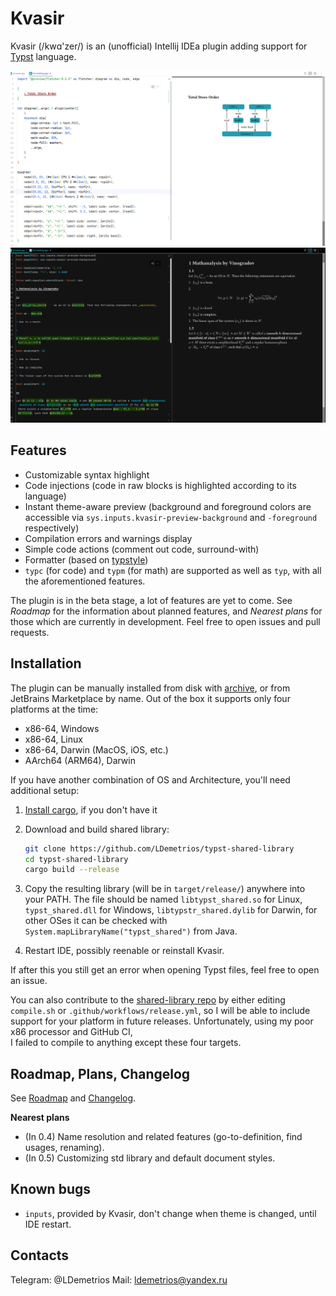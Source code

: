 # Kvasir

Kvasir (/kwɑ'zer/) is an (unofficial) Intellij IDEa plugin adding support for [Typst](https://typst.app/docs) language.

![screenshot.png](screenshot1.png)
![screenshot.png](screenshot2.png)

## Features

- Customizable syntax highlight
- Code injections (code in raw blocks is highlighted according to its language)
- Instant theme-aware preview (background and foreground colors are accessible via `sys.inputs.kvasir-preview-background` and `-foreground` respectively)
- Compilation errors and warnings display
- Simple code actions (comment out code, surround-with)
- Formatter (based on [typstyle](https://github.com/Enter-tainer/typstyle))
- `typc` (for code) and `typm` (for math) are supported as well as `typ`, with all the aforementioned features.

The plugin is in the beta stage, a lot of features are yet to come. 
See _Roadmap_ for the information about planned features, 
and _Nearest plans_ for those which are currently in development. 
Feel free to open issues and pull requests.

## Installation

The plugin can be manually installed from disk with [archive](distributions/Kvasir-0.3.0-signed.zip), 
or from JetBrains Marketplace by name. Out of the box it supports only four platforms at the time:

- x86-64, Windows
- x86-64, Linux
- x86-64, Darwin (MacOS, iOS, etc.)
- AArch64 (ARM64), Darwin

If you have another combination of OS and Architecture, you'll need additional setup:

1. [Install cargo](https://doc.rust-lang.org/cargo/getting-started/installation.html), if you don't have it

1. Download and build shared library:
    ```sh
    git clone https://github.com/LDemetrios/typst-shared-library
    cd typst-shared-library
    cargo build --release
    ```
1. Copy the resulting library (will be in `target/release/`) anywhere into your PATH.
   The file should be named `libtypst_shared.so` for Linux, `typst_shared.dll` for Windows, 
   `libtypstr_shared.dylib` for Darwin, for other OSes it can be checked with `System.mapLibraryName("typst_shared")` from Java.

1. Restart IDE, possibly reenable or reinstall Kvasir.

If after this you still get an error when opening Typst files, feel free to open an issue. 

You can also contribute to the [shared-library repo](https://github.com/LDemetrios/typst-shared-library) 
by either editing `compile.sh` or `.github/workflows/release.yml`, so I will be able to include support 
for your platform in future releases. Unfortunately, using my poor x86 processor and GitHub CI,  
I failed to compile to anything except these four targets.

## Roadmap, Plans, Changelog

See [Roadmap](Roadmap.md) and [Changelog](Changelog.md).

**Nearest plans**

- (In 0.4) Name resolution and related features (go-to-definition, find usages, renaming).
- (In 0.5) Customizing std library and default document styles.


## Known bugs

- `inputs`, provided by Kvasir, don't change when theme is changed, until IDE restart.

## Contacts

Telegram: @LDemetrios
Mail: ldemetrios@yandex.ru
